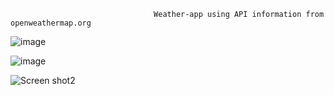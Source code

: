                                     Weather-app using API information from openweathermap.org
![image](https://user-images.githubusercontent.com/88134569/190706103-36273779-80c2-4831-a020-9b60ab128bc3.png)

![image](https://user-images.githubusercontent.com/88134569/190706735-2f46a38b-1230-4288-947f-5e2a1653c408.png)



![Screen shot2](https://user-images.githubusercontent.com/88134569/190706464-092e43ae-2f87-4efa-b572-e0fb0d14648b.png)
